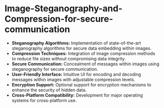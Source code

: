 # Image-Steganography-and-Compression-for-secure-communication
- **Steganography Algorithms:** Implementation of state-of-the-art steganography algorithms for secure data embedding within images.
- **Compression Techniques:** Integration of image compression methods to reduce file sizes without compromising data integrity.
- **Secure Communication:** Concealment of messages within images using steganography for secure communication.
- **User-Friendly Interface:** Intuitive UI for encoding and decoding messages within images with adjustable compression levels.
- **Encryption Support:** Optional support for encryption mechanisms to enhance the security of hidden data.
- **Cross-Platform Compatibility:** Development for major operating systems for cross-platform use.
